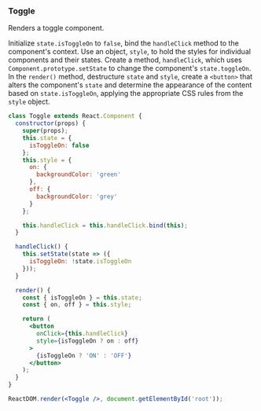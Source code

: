 ### Toggle

Renders a toggle component.

Initialize `state.isToggleOn` to `false`, bind the `handleClick` method to the component's context.
Use an object, `style`, to hold the styles for individual components and their states.
Create a method, `handleClick`, which uses `Component.prototype.setState` to change the component's `state.toggleOn`.
In the `render()` method, destructure `state` and `style`, create a `<button>` that alters the component's `state` and determine the appearance of the content based on `state.isToggleOn`, applying the appropriate CSS rules from the `style` object.

```jsx
class Toggle extends React.Component {
  constructor(props) {
    super(props);
    this.state = {
      isToggleOn: false
    };
    this.style = {
      on: {
        backgroundColor: 'green'
      },
      off: {
        backgroundColor: 'grey'
      }
    };

    this.handleClick = this.handleClick.bind(this);
  }

  handleClick() {
    this.setState(state => ({
      isToggleOn: !state.isToggleOn
    }));
  }

  render() {
    const { isToggleOn } = this.state;
    const { on, off } = this.style;

    return (
      <button
        onClick={this.handleClick}
        style={isToggleOn ? on : off}
      >
        {isToggleOn ? 'ON' : 'OFF'}
      </button>
    );
  }
}
```

```jsx
ReactDOM.render(<Toggle />, document.getElementById('root'));
```

<!-- tags: visual,state,class  -->

<!-- expertise: 0 -->
